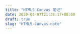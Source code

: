 ```yaml
---
title: "HTML5 Canvas 笔记"
date: 2020-03-07T21:38:17+08:00
draft: true
slug: "HTML5-Canvas-note"
---
```

